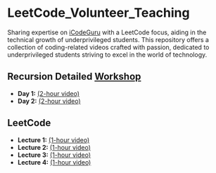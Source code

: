 # LeetCode_Volunteer_Teaching
Sharing expertise on [iCodeGuru](https://icodeguru.weebly.com/) with a LeetCode focus, aiding in the technical growth of underprivileged students. This repository offers a collection of coding-related videos crafted with passion, dedicated to underprivileged students striving to excel in the world of technology.

## Recursion Detailed [Workshop](https://github.com/Ahmadjajja/Recursion-nd-Backtracking)
- **Day 1:** [(2-hour video)](https://www.facebook.com/iCodeguru/videos/beyond-basics-mastering-advanced-recursion-backtracking-techniques-workshop-2252/921638522962563/)
- **Day 2:** [(2-hour video)](https://fb.watch/qC2aFOEkkY/)

## LeetCode
- **Lecture 1:** [(1-hour video)](https://www.facebook.com/iCodeguru/videos/6pm-interview-preparation-week-43-day-2/7343373169016752/)
- **Lecture 2:** [(1-hour video)](https://fb.watch/qC1TxH05LO/)
- **Lecture 3:** [(1-hour video)](https://www.facebook.com/iCodeguru/videos/10pm-leetcode-session/371562689101036/)
- **Lecture 4:** [(1-hour video)](https://fb.watch/qEvnVBypyD/)
